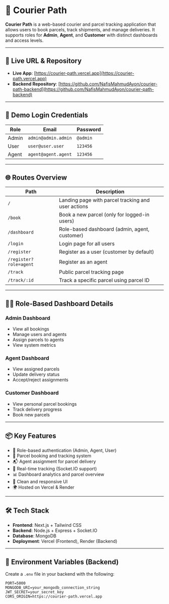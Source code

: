 # 🚚 Courier Path

**Courier Path** is a web-based courier and parcel tracking application that allows users to book parcels, track shipments, and manage deliveries. It supports roles for **Admin**, **Agent**, and **Customer** with distinct dashboards and access levels.

---

## 🔗 Live URL & Repository

- **Live App**: [https://courier-path.vercel.app](https://courier-path.vercel.app)
- **Backend Repository**: [https://github.com/NafisMahmudAyon/courier-path-backend](https://github.com/NafisMahmudAyon/courier-path-backend)

---

## 🔐 Demo Login Credentials

| Role   | Email                 | Password |
|--------|------------------------|----------|
| Admin  | `admin@admin.admin`    | `@admin` |
| User   | `user@user.user`       | `123456` |
| Agent  | `agent@agent.agent`    | `123456` |

---

## 🌐 Routes Overview

| Path                   | Description                                              |
|------------------------|----------------------------------------------------------|
| `/`                    | Landing page with parcel tracking and user actions       |
| `/book`                | Book a new parcel (only for logged-in users)             |
| `/dashboard`           | Role-based dashboard (admin, agent, customer)            |
| `/login`               | Login page for all users                                 |
| `/register`            | Register as a user (customer by default)                 |
| `/register?role=agent` | Register as an agent                                     |
| `/track`               | Public parcel tracking page                              |
| `/track/:id`           | Track a specific parcel using parcel ID                  |

---

## 🧑‍💼 Role-Based Dashboard Details

### Admin Dashboard
- View all bookings
- Manage users and agents
- Assign parcels to agents
- View system metrics

### Agent Dashboard
- View assigned parcels
- Update delivery status
- Accept/reject assignments

### Customer Dashboard
- View personal parcel bookings
- Track delivery progress
- Book new parcels

---

## 📦 Key Features

- 🔐 Role-based authentication (Admin, Agent, User)
- 🚀 Parcel booking and tracking system
- 📬 Agent assignment for parcel delivery
- 🧭 Real-time tracking (Socket.IO support)
- 📊 Dashboard analytics and parcel overview
- 🎨 Clean and responsive UI
- 🌍 Hosted on Vercel & Render

---

## 🛠 Tech Stack

- **Frontend**: Next.js + Tailwind CSS
- **Backend**: Node.js + Express + Socket.IO
- **Database**: MongoDB
- **Deployment**: Vercel (Frontend), Render (Backend)

---

## 📎 Environment Variables (Backend)

Create a `.env` file in your backend with the following:

```env
PORT=5000
MONGODB_URI=your_mongodb_connection_string
JWT_SECRET=your_secret_key
CORS_ORIGIN=https://courier-path.vercel.app
